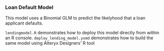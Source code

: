 ### Loan Default Model

This model uses a Binomial GLM to predict the likelyhood that a loan applicant defaults.

`lendingmodel.R` demonstrates how to deploy this model directly from within an R console.
`deploy_lending_model.yxmd` demonstrates how to build the same model using Alteryx Designers' R tool

